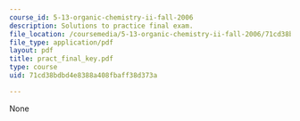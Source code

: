 ```yaml
---
course_id: 5-13-organic-chemistry-ii-fall-2006
description: Solutions to practice final exam.
file_location: /coursemedia/5-13-organic-chemistry-ii-fall-2006/71cd38bdbd4e8388a408fbaff38d373a_pract_final_key.pdf
file_type: application/pdf
layout: pdf
title: pract_final_key.pdf
type: course
uid: 71cd38bdbd4e8388a408fbaff38d373a

---
```

None